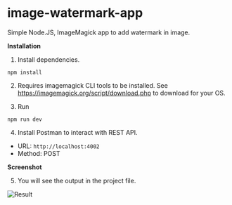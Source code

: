 # image-watermark-app
Simple Node.JS, ImageMagick app to add watermark in image.

**Installation**

1. Install dependencies.
```
npm install 
```

2. Requires imagemagick CLI tools to be installed. See https://imagemagick.org/script/download.php to download for your OS.

3. Run
```
npm run dev 
```

4. Install Postman to interact with REST API.
*   URL: `http://localhost:4002`
*   Method: POST

**Screenshot**

5. You will see the output in the project file.

![Result](https://user-images.githubusercontent.com/46412369/113126693-7dc17e00-924a-11eb-9c10-cce6627bb653.png)
